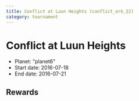 ```yaml
---
title: Conflict at Luun Heights (conflict_erk_22)
category: tournament
---
```

# Conflict at Luun Heights

  * Planet: "planet6"
  * Start date: 2016-07-18
  * End date: 2016-07-21

## Rewards

